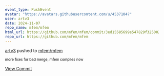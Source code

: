 ```yaml
---
event_type: PushEvent
avatar: "https://avatars.githubusercontent.com/u/4537104?"
user: artv3
date: 2024-11-07
repo_name: mfem/mfem
html_url: https://github.com/mfem/mfem/commit/3ed15585699e547829f3250021365b3990f6e621
repo_url: https://github.com/mfem/mfem
---
```


<a href='https://github.com/artv3' target='_blank'>artv3</a> pushed to <a href='https://github.com/mfem/mfem' target='_blank'>mfem/mfem</a>

<small>more fixes for bad merge, mfem compiles now</small>

<a href='https://github.com/mfem/mfem/commit/3ed15585699e547829f3250021365b3990f6e621' target='_blank'>View Commit</a>